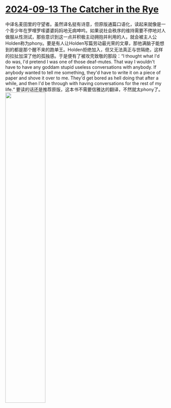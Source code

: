 # [2024-09-13 The Catcher in the Rye](https://github.com/myccnn/tuix40/issues/39)

中译名麦田里的守望者。虽然译名挺有诗意，但原版通篇口语化，读起来就像是一个青少年在罗哩罗嗦婆婆妈妈地无病呻吟。如果说社会秩序的维持需要不停地对人做服从性测试，那些意识到这一点并积极主动拥抱并利用的人，就会被主人公Holden称为phony。要是有人让Holden写篇劳动最光荣的文章，那他满脑子能想到的都是那个醒不来的跑单王。Holden拒绝加入，但又无法真正与世隔绝，这样的拉扯加深了他的孤独感。于是便有了被攻壳致敬的那段：“I thought what l'd do was, l'd pretend I was one of those deaf-mutes. That way I wouldn't have to have any goddam stupid useless conversations with anybody. If anybody wanted to tell me something, they'd have to write it on a piece of paper and shove it over to me.
They'd get bored as hell doing that after a while, and then l'd be through with having conversations for the rest of my life.“ 要读的话还是推荐原版，这本书不需要信雅达的翻译，不然就太phony了。
<img src="https://github.com/user-attachments/assets/b75e2021-f57b-47eb-9503-d64266258511" width="50%">